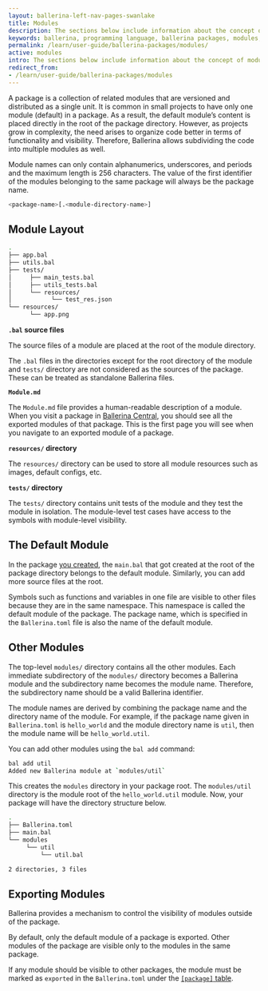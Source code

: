 ```yaml
---
layout: ballerina-left-nav-pages-swanlake
title: Modules
description: The sections below include information about the concept of modules.
keywords: ballerina, programming language, ballerina packages, modules, module layout
permalink: /learn/user-guide/ballerina-packages/modules/
active: modules
intro: The sections below include information about the concept of modules.
redirect_from:
- /learn/user-guide/ballerina-packages/modules
---
```


A package is a collection of related modules that are versioned and distributed as a single unit. It is common in small projects to have only one module (default) in a package. As a result, the default module’s content is placed directly in the root of the package directory. However, as projects grow in complexity, the need arises to organize code better in terms of functionality and visibility. Therefore, Ballerina allows subdividing the code into multiple modules as well.

Module names can only contain alphanumerics, underscores, and periods and the maximum length is 256 characters. The value of the first identifier of the modules belonging to the same package will always be the package name.

```bash
<package-name>[.<module-directory-name>]
```

## Module Layout

```bash
.
├── app.bal
├── utils.bal
├── tests/
│     ├── main_tests.bal
│     ├── utils_tests.bal
│     └── resources/
│           └── test_res.json
└── resources/
      └── app.png
```

**`.bal` source files**

The source files of a module are placed at the root of the module directory.

The `.bal` files in the directories except for the root directory of the module and `tests/` directory are not considered as the sources of the package. These can be treated as standalone Ballerina files.

**`Module.md`**

The `Module.md` file provides a human-readable description of a module. When you visit a package in [Ballerina Central](https://central.ballerina.io/), you should see all the exported modules of that package. This is the first page you will see when you navigate to an exported module of a package.

**`resources/` directory**

The `resources/` directory can be used to store all module resources such as images, default configs, etc.

**`tests/` directory**

The `tests/` directory contains unit tests of the module and they test the module in isolation. The module-level test cases have access to the symbols with module-level visibility.

## The Default Module

In the package [you created](/learn/user-guide/ballerina-packages/creating-your-first-ballerina-package), the `main.bal` that got created at the root of the package directory belongs to the default module. Similarly, you can add more source files at the root.

Symbols such as functions and variables in one file are visible to other files because they are in the same namespace. This namespace is called the default module of the package. The package name, which is specified in the `Ballerina.toml` file is also the name of the default module.


## Other Modules

The top-level `modules/` directory contains all the other modules. Each immediate subdirectory of the `modules/` directory becomes a Ballerina module and the subdirectory name becomes the module name. Therefore, the subdirectory name should be a valid Ballerina identifier.

The module names are derived by combining the package name and the directory name of the module. For example, if the package name given in `Ballerina.toml` is `hello_world` and the module directory name is `util`, then the module name will be `hello_world.util`.

You can add other modules using the `bal add` command:

```bash
bal add util
Added new Ballerina module at `modules/util`
```

This creates the `modules` directory in your package root. The `modules/util` directory is the module root of the `hello_world.util` module. Now, your package will have the directory structure below.

```bash
.
├── Ballerina.toml
├── main.bal
└── modules
     └── util
         └── util.bal

2 directories, 3 files
```

## Exporting Modules

Ballerina provides a mechanism to control the visibility of modules outside of the package.

By default, only the default module of a package is exported. Other modules of the package are visible only to the modules in the same package.

If any module should be visible to other packages, the module must be marked as `exported` in the `Ballerina.toml` under the [`[package]` table](/learn/user-guide/ballerina-packages/package-layout#ballerinatoml).

<style> #tree-expand-all , #tree-collapse-all, .cTocElements {display:none;} .cGitButtonContainer {padding-left: 40px;} </style>